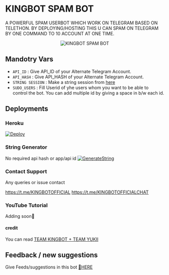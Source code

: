 # KINGBOT SPAM BOT 
A POWERFUL SPAM USERBOT WHICH WORK ON TELEGRAM BASED ON TELETHON. BY DEPLOYING/HOSTING THIS U CAN SPAM ON TELEGRAM BY ONE COMMAND TO 10 ACCOUNT AT ONE TIME.

<p align="center">
  <img src="https://telegra.ph/file/fc22cb568f8e82f574109.jpg" alt="KINGBOT SPAM BOT">
</p>


## Mandotry Vars 

   - `API_ID` :  Give API_ID of your Alternate Telegram Account.
   - `API_HASH` :  Give API_HASH of your Alternate Telegram Account.
   - `STRING SESSION` :  Make a string session from [here](https://replit.com/BadBoyHD/KINGBOT-STRING#main.py)
   - `SUDO_USERS` :  Fill Userid of yhe users whom you want to be able to control the bot. You can add multiple id by giving a space in b/w each id.


## Deployments

### Heroku

[![Deploy](https://www.herokucdn.com/deploy/button.svg)](https://dashboard.heroku.com/new?button-url=https%3A%2F%2Fgithub.com%2FKartikrajofficial%2FSPAMBOT&template=https%3A%2F%2Fgithub.com%2FKartikrajofficial%2FSPAMBOT)

### String Generator
No required api hash or app/api id
[![GenerateString](https://img.shields.io/badge/repl.it-generateString-yellowgreen)](https://replit.com/BadBoyHD/KINGBOT-STRING#main.py)


### Contact Support
Any queries or issue contact 

https://t.me/KINGBOTOFFICIAL
https://t.me/KINGBOTOFFICIALCHAT

### YouTube Tutorial

Adding soon👀


#### credit
You can read
[TEAM KINGBOT + TEAM YUKII](https://telegra.ph/Credits-07-09)

## Feedback / new suggestions

Give Feeds/suggestions in this bot [🚀HERE](https://t.me/KINGBOT_feedbackbot)
